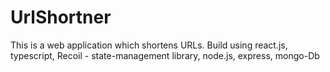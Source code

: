 # UrlShortner

This is a web application which shortens URLs. Build using react.js, typescript, Recoil - state-management library, node.js, express, mongo-Db
